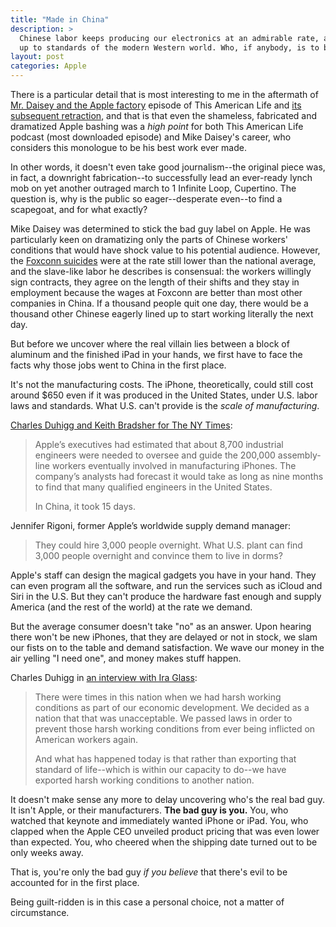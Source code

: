 ```yaml
---
title: "Made in China"
description: >
  Chinese labor keeps producing our electronics at an admirable rate, although under conditions not
  up to standards of the modern Western world. Who, if anybody, is to blame?
layout: post
categories: Apple
---
```


There is a particular detail that is most interesting to me in the aftermath of [Mr. Daisey and the
Apple factory][mrdaisey] episode of This American Life and [its subsequent retraction][retraction],
and that is that even the shameless, fabricated and dramatized Apple bashing was a _high point_ for
both This American Life podcast (most downloaded episode) and Mike Daisey's career, who considers
this monologue to be his best work ever made.

In other words, it doesn't even take good journalism--the original piece was, in fact, a downright
fabrication--to successfully lead an ever-ready lynch mob on yet another outraged march to 1
Infinite Loop, Cupertino. The question is, why is the public so eager--desperate even--to find a
scapegoat, and for what exactly?

Mike Daisey was determined to stick the bad guy label on Apple. He was particularly keen on
dramatizing only the parts of Chinese workers' conditions that would have shock value to his
potential audience. However, the [Foxconn suicides][wired] were at the rate still lower than the
national average, and the slave-like labor he describes is consensual: the workers willingly sign
contracts, they agree on the length of their shifts and they stay in employment because the wages at
Foxconn are better than most other companies in China. If a thousand people quit one day, there
would be a thousand other Chinese eagerly lined up to start working literally the next day.

But before we uncover where the real villain lies between a block of aluminum and the finished iPad
in your hands, we first have to face the facts why those jobs went to China in the first place.

It's not the manufacturing costs. The iPhone, theoretically, could still cost around $650 even if it
was produced in the United States, under U.S. labor laws and standards. What U.S. can't provide is
the _scale of manufacturing_.

[Charles Duhigg and Keith Bradsher for The NY Times][nytimes]:

> Apple’s executives had estimated that about 8,700 industrial engineers were needed to oversee and
> guide the 200,000 assembly-line workers eventually involved in manufacturing iPhones. The
> company’s analysts had forecast it would take as long as nine months to find that many qualified
> engineers in the United States.
> 
> In China, it took 15 days.

Jennifer Rigoni, former Apple’s worldwide supply demand manager:

> They could hire 3,000 people overnight. What U.S. plant can find 3,000 people overnight and
> convince them to live in dorms?

Apple's staff can design the magical gadgets you have in your hand. They can even program all the
software, and run the services such as iCloud and Siri in the U.S. But they can't produce the
hardware fast enough and supply America (and the rest of the world) at the rate we demand.

But the average consumer doesn't take "no" as an answer. Upon hearing there won't be new iPhones,
that they are delayed or not in stock, we slam our fists on to the table and demand satisfaction. We
wave our money in the air yelling "I need one", and money makes stuff happen.

Charles Duhigg in [an interview with Ira Glass][interview]:

> There were times in this nation when we had harsh working conditions as part of our economic
> development. We decided as a nation that that was unacceptable. We passed laws in order to prevent
> those harsh working conditions from ever being inflicted on American workers again.
> 
> And what has happened today is that rather than exporting that standard of life--which is within
> our capacity to do--we have exported harsh working conditions to another nation.

It doesn't make sense any more to delay uncovering who's the real bad guy. It isn't Apple, or their
manufacturers. **The bad guy is you.** You, who watched that keynote and immediately wanted iPhone
or iPad. You, who clapped when the Apple CEO unveiled product pricing that was even lower than
expected. You, who cheered when the shipping date turned out to be only weeks away.

That is, you're only the bad guy _if you believe_ that there's evil to be accounted for in the first
place.

Being guilt-ridden is in this case a personal choice, not a matter of circumstance.


  [mrdaisey]: http://www.thisamericanlife.org/radio-archives/episode/454/mr-daisey-and-the-apple-factory
  [retraction]: http://www.thisamericanlife.org/radio-archives/episode/460/retraction
  [interview]: http://podcast.thisamericanlife.org/special/TAL_460_Retraction_Charles_Duhigg_extended_interview.pdf
    "Extended version of Ira Glass’s interview with Charles Duhigg on working conditions in Apple's Chinese manufacturers"
  [nytimes]: http://www.nytimes.com/2012/01/22/business/apple-america-and-a-squeezed-middle-class.html?_r=3&pagewanted=all
    "How the U.S. Lost Out on iPhone Work"
  [wired]: http://www.wired.com/magazine/2011/02/ff_joelinchina/all/1
    "1 Million Workers. 90 Million iPhones. 17 Suicides. Who’s to Blame?"
